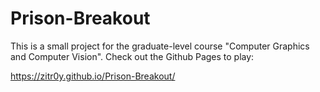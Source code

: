 # Prison-Breakout
This is a small project for the graduate-level course "Computer Graphics and Computer Vision". Check out the Github Pages to play:

https://zitr0y.github.io/Prison-Breakout/
